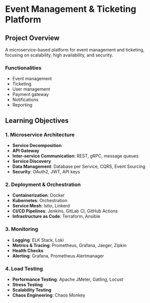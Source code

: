 # Event Management & Ticketing Platform

## Project Overview
A microservice-based platform for event management and ticketing, focusing on scalability, high availability, and security.

### Functionalities
- Event management
- Ticketing
- User management
- Payment gateway
- Notifications
- Reporting

## Learning Objectives

### 1. Microservice Architecture
- **Service Decomposition**
- **API Gateway**
- **Inter-service Communication**: REST, gRPC, message queues
- **Service Discovery**
- **Data Management**: Database per Service, CQRS, Event Sourcing
- **Security**: OAuth2, JWT, API keys

### 2. Deployment & Orchestration
- **Containerization**: Docker
- **Kubernetes**: Orchestration
- **Service Mesh**: Istio, Linkerd
- **CI/CD Pipelines**: Jenkins, GitLab CI, GitHub Actions
- **Infrastructure as Code**: Terraform, Ansible

### 3. Monitoring
- **Logging**: ELK Stack, Loki
- **Metrics & Tracing**: Prometheus, Grafana, Jaeger, Zipkin
- **Health Checks**
- **Alerting**: Grafana, Prometheus Alertmanager

### 4. Load Testing
- **Performance Testing**: Apache JMeter, Gatling, Locust
- **Stress Testing**
- **Scalability Testing**
- **Chaos Engineering**: Chaos Monkey